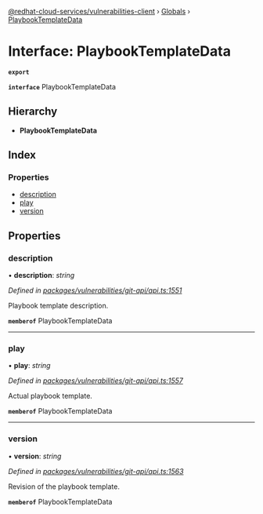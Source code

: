 [@redhat-cloud-services/vulnerabilities-client](../README.md) › [Globals](../globals.md) › [PlaybookTemplateData](playbooktemplatedata.md)

# Interface: PlaybookTemplateData

**`export`** 

**`interface`** PlaybookTemplateData

## Hierarchy

* **PlaybookTemplateData**

## Index

### Properties

* [description](playbooktemplatedata.md#description)
* [play](playbooktemplatedata.md#play)
* [version](playbooktemplatedata.md#version)

## Properties

###  description

• **description**: *string*

*Defined in [packages/vulnerabilities/git-api/api.ts:1551](https://github.com/RedHatInsights/javascript-clients/blob/master/packages/vulnerabilities/git-api/api.ts#L1551)*

Playbook template description.

**`memberof`** PlaybookTemplateData

___

###  play

• **play**: *string*

*Defined in [packages/vulnerabilities/git-api/api.ts:1557](https://github.com/RedHatInsights/javascript-clients/blob/master/packages/vulnerabilities/git-api/api.ts#L1557)*

Actual playbook template.

**`memberof`** PlaybookTemplateData

___

###  version

• **version**: *string*

*Defined in [packages/vulnerabilities/git-api/api.ts:1563](https://github.com/RedHatInsights/javascript-clients/blob/master/packages/vulnerabilities/git-api/api.ts#L1563)*

Revision of the playbook template.

**`memberof`** PlaybookTemplateData
